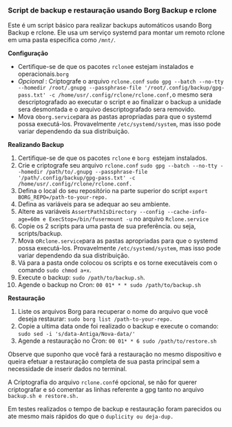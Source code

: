 ### **Script de backup e restauração usando Borg Backup e rclone**

Este é um script básico para realizar backups automáticos usando Borg Backup e rclone. Ele usa um serviço systemd para montar um remoto rclone em uma pasta especifica como `/mnt/`.

**Configuração**

* Certifique-se de que os pacotes `rclone`e estejam instalados e operacionais.`borg`
* *Opcional* : Criptografe o arquivo `rclone.conf` `sudo gpg --batch --no-tty --homedir /root/.gnupg --passphrase-file '/root/.config/backup/gpg-pass.txt' -c /home/usr/.config/rclone/rclone.conf,`o mesmo sera descriptografado ao executar o script e ao finalizar o backup a unidade sera desmontada e o arquivo descriptografado sera removido.
* Mova o`borg.service`para as pastas apropriadas para que o systemd possa executá-los. Provavelmente `/etc/systemd/system`, mas isso pode variar dependendo da sua distribuição.

**Realizando Backup**

 1. Certifique-se de que os pacotes `rclone` e  `borg `estejam instalados. 
 2. Crie e criptografe seu arquivo `rclone.conf` `sudo gpg --batch --no-tty --homedir /path/to/.gnupg --passphrase-file '/path/.config/backup/gpg-pass.txt' -c /home/usr/.config/rclone/rclone.conf.`
 3. Defina o local do seu repositório na parte superior do script `export BORG_REPO=/path-to-your-repo.`
 4. Defina as variáveis ​​para se adequar ao seu ambiente.
 5. Altere as variáveis `AssertPathIsDirectory --config --cache-info-age=60m e ExecStop=/bin/fusermount -u` no arquivo `Rclone.service`
 6. Copie os 2 scripts para uma pasta de sua preferência. ou seja, scripts/backup.
 7. Mova o`Rclone.service`para as pastas apropriadas para que o systemd possa executá-los. Provavelmente `/etc/systemd/system`, mas isso pode variar dependendo da sua distribuição.
 8. Vá para a pasta onde colocou os scripts e os torne executáveis com o comando `sudo chmod a+x`.
 9. Execute o backup: `sudo /path/to/backup.sh`.
10. Agende o backup no Cron: `00 01* * * sudo /path/to/backup.sh`

**Restauração**

1. Liste os arquivos Borg para recuperar o nome do arquivo que você deseja restaurar: `sudo borg list /path-to-your-repo.` 
2. Copie a ultima data onde foi realizado o backup e  execute o comando:  `sudo sed -i 's/data-Antiga/Nova-data/'`
3. Agende a restauração no Cron: `00 01* * 6 sudo /path/to/restore.sh`

Observe que suponho que você fará a restauração no mesmo dispositivo e queira efetuar a restauração completa de sua pasta principal sem a necessidade de inserir dados no terminal.

A Criptografia do arquivo  `rclone.conf`é opcional, se não for querer criptografar e só comentar as linhas referente a gpg tanto no arquivo `backup.sh e restore.sh.`

Em testes realizados o tempo de backup e restauração foram parecidos ou ate mesmo mais rápidos do que o `duplicity ou deja-dup.`